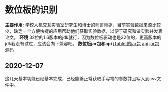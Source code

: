 # 数位板的识别
**主要作用:**
    学校人机交互实验室研究生和博士的师哥师姐，目前实验数据来源比较少，缺乏一个方便快捷的应用帮助他们获取实验数据，以便于研究和做实验并发表论文。
**环境**
    32位的1.6版本的jdk就行，因为数位板驱动也是32位的，更高版本的jdk我没有试过，应该会向下兼容吧。
**数位板jar包和api**
    [jTablet的jar包](http://jtablet.cellosoft.com/develop.html)
    [api](http://jtablet.cellosoft.com/jtablet2/docs/api/index.html)
    [jar包源码](https://github.com/marcello3d/jtablet)
## 2020-12-07
这几天基本功能已经基本完成，已经能够正常获取手写笔的参数并且写入到csv文件中。
